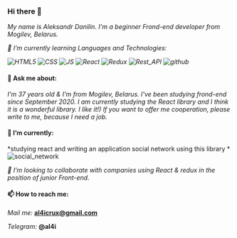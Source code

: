 ### Hi there 👋
*My name is Aleksandr Danilin. I'm a beginner Frond-end developer from Mogilev, Belarus.*

*🌱 I’m currently learning Languages and Technologies:*

*![HTML5](https://img.shields.io/badge/-HTML5-blue?style=for-the-badle&logo=html5)*
  *![CSS](https://img.shields.io/badge/-CSS3-orange?style=for-the-badle&logo=css3)*
  *![JS](https://img.shields.io/badge/-JS-yellow?style=for-the-badle&logo=JavaScript)*
  *![React](https://img.shields.io/badge/-React-blue?style=for-the-badle&logo=react)*
  *![Redux](https://img.shields.io/badge/-Redux-brightgreen?style=for-the-badle&logo=redux)*
  *![Rest_API](https://img.shields.io/badge/-Rest_API-red?style=for-the-badle&logo=restapi)*
  *![github](https://img.shields.io/badge/-github-black?style=for-the-badle&logo=git)*

#### 💬 Ask me about:
*I'm 37 years old & I'm from Mogilev, Belarus. I've been studying frond-end since September 2020. I am currently studying the React library and I think it is a wonderful library. I like it!) If you want to offer me cooperation, please write to me, because I need a job.*

#### 🔭 I’m currently:
*studying react and writing an application social network using this library *  ![social_network](https://al4iii.github.io/social_network/)

*👯 I’m looking to collaborate with companies using React & redux in the position of junior Front-end.*

#### 📫 How to reach me:
*Mail me:* **al4icrux@gmail.com**

*Telegram:* **@al4i**




<!--

- 🌱 I’m currently learning ...
- 👯 I’m looking to collaborate on ...
- 🤔 I’m looking for help with ...
- 💬 Ask me about ...
- 📫 How to reach me: ...
- 😄 Pronouns: ...
- ⚡ Fun fact: ...
--!>

